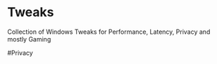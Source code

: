 # Tweaks
Collection of Windows Tweaks for Performance, Latency, Privacy and mostly Gaming

#Privacy
